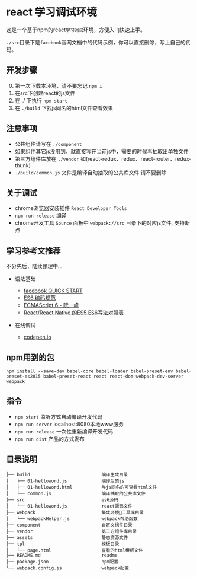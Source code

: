 # react 学习调试环境

这是一个基于npm的react`学习调试`环境，方便入门快速上手。

`./src`目录下是`facebook`官网文档中的代码示例，你可以直接删除，写上自己的代码。

## 开发步骤

0. 第一次下载本环境，请不要忘记 `npm i`
1. 在src下创建react的js文件
2. 在 ./ 下执行 `npm start`
3. 在 `./build` 下找js同名的html文件查看效果

## 注意事项

- 公共组件请写在 `./component`
- 如果组件其它js没用到，就直接写在当前js中，需要的时候再抽取出单独文件
- 第三方组件库放在 `./vendor` 如(react-redux、redux、react-router、redux-thunk)
- `./build/common.js` 文件是编译自动抽取的公共库文件 请不要删除

## 关于调试

- chrome浏览器安装插件 `React Developer Tools`
- `npm run release` 编译
- chrome开发工具 `Source` 面板中 `webpack://src` 目录下的对应js文件, 支持断点

## 学习参考文推荐

不分先后，陆续整理中...

- 语法基础
    - [facebook QUICK START](https://facebook.github.io/react/docs/installation.html)
    - [ES6 编码规范](https://github.com/yuche/javascript)
    - [ECMAScript 6 - 阮一峰](http://es6.ruanyifeng.com/)
    - [React/React Native 的ES5 ES6写法对照表](http://bbs.reactnative.cn/topic/15/react-react-native-%E7%9A%84es5-es6%E5%86%99%E6%B3%95%E5%AF%B9%E7%85%A7%E8%A1%A8)

- 在线调试
    - [codepen.io](http://codepen.io/gaearon/pen/ZpvBNJ?editors=0010)

## npm用到的包

```
npm install --save-dev babel-core babel-loader babel-preset-env babel-preset-es2015 babel-preset-react react react-dom webpack-dev-server webpack
```

## 指令

- `npm start`         监听方式自动编译开发代码
- `npm run server`    localhost:8080本地www服务
- `npm run release`   一次性重新编译开发代码
- `npm run dist`      产品的方式发布

## 目录说明

```
├── build                           编译生成目录
│   ├── 01-helloword.js             编译后的js
│   ├── 01-helloword.html           与js同名的可查看html文件
│   └── common.js                   编译抽取的公共库文件
├── src                             es6源码
│   └── 01-helloword.js             react源码文件
├── webpack                         集成环境工具库目录
│   └── webpackHelper.js            webpack帮助函数
├── component                       自定义组件目录
├── vendor                          第三方组件库目录
├── assets                          静态资源文件                                                
├── tpl                             模板目录
│   └── page.html                   查看的html模板文件
├── README.md                       readme
├── package.json                    npm配置
└── webpack.config.js               webpack配置
```


